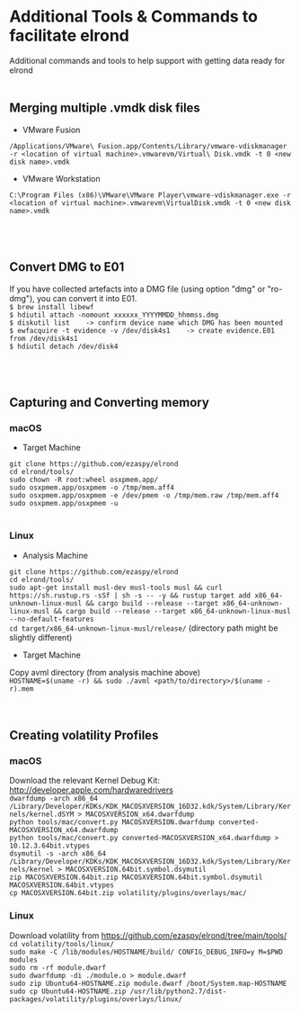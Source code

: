 # Additional Tools & Commands to facilitate elrond

Additional commands and tools to help support with getting data ready for elrond
<br><br>

## Merging multiple .vmdk disk files

* VMware Fusion

`/Applications/VMware\ Fusion.app/Contents/Library/vmware-vdiskmanager -r <location of virtual machine>.vmwarevm/Virtual\ Disk.vmdk -t 0 <new disk name>.vmdk`

* VMware Workstation

`C:\Program Files (x86)\VMware\VMware Player\vmware-vdiskmanager.exe -r <location of virtual machine>.vmwarevm\VirtualDisk.vmdk -t 0 <new disk name>.vmdk`
<br><br><br><br>

## Convert DMG to E01

If you have collected artefacts into a DMG file (using option "dmg" or "ro-dmg"), you can convert it into E01.<br>
`$ brew install libewf`<br>
`$ hdiutil attach -nomount xxxxxx_YYYYMMDD_hhmmss.dmg`<br>
`$ diskutil list    -> confirm device name which DMG has been mounted`<br>
`$ ewfacquire -t evidence -v /dev/disk4s1    -> create evidence.E01 from /dev/disk4s1`<br>
`$ hdiutil detach /dev/disk4`
<br><br><br><br>

## Capturing and Converting memory

### macOS

* Target Machine

`git clone https://github.com/ezaspy/elrond`<br>
`cd elrond/tools/`<br>
`sudo chown -R root:wheel osxpmem.app/`<br>
`sudo osxpmem.app/osxpmem -o /tmp/mem.aff4`<br>
`sudo osxpmem.app/osxpmem -e /dev/pmem -o /tmp/mem.raw /tmp/mem.aff4`<br>
`sudo osxpmem.app/osxpmem -u`
<br><br>

### Linux

* Analysis Machine

`git clone https://github.com/ezaspy/elrond`<br>
`cd elrond/tools/`<br>
`sudo apt-get install musl-dev musl-tools musl && curl https://sh.rustup.rs -sSf | sh -s -- -y && rustup target add x86_64-unknown-linux-musl && cargo build --release --target x86_64-unknown-linux-musl && cargo build --release --target x86_64-unknown-linux-musl --no-default-features`<br>
`cd target/x86_64-unknown-linux-musl/release/` (directory path might be slightly different)<br>

 * Target Machine<br>

Copy avml directory (from analysis machine above)<br>
`HOSTNAME=$(uname -r) && sudo ./avml <path/to/directory>/$(uname -r).mem`
<br><br><br>

## Creating volatility Profiles

### macOS

Download the relevant Kernel Debug Kit: http://developer.apple.com/hardwaredrivers<br>
`dwarfdump -arch x86_64 /Library/Developer/KDKs/KDK_MACOSXVERSION_16D32.kdk/System/Library/Kernels/kernel.dSYM > MACOSXVERSION_x64.dwarfdump`<br>
`python tools/mac/convert.py MACOSXVERSION.dwarfdump converted-MACOSXVERSION_x64.dwarfdump`<br>
`python tools/mac/convert.py converted-MACOSXVERSION_x64.dwarfdump > 10.12.3.64bit.vtypes`<br>
`dsymutil -s -arch x86_64 /Library/Developer/KDKs/KDK_MACOSXVERSION_16D32.kdk/System/Library/Kernels/kernel > MACOSXVERSION.64bit.symbol.dsymutil`<br>
`zip MACOSXVERSION.64bit.zip MACOSXVERSION.64bit.symbol.dsymutil MACOSXVERSION.64bit.vtypes`<br>
`cp MACOSXVERSION.64bit.zip volatility/plugins/overlays/mac/`<br>

### Linux

Download volatility from https://github.com/ezaspy/elrond/tree/main/tools/<br>
`cd volatility/tools/linux/`<br>
`sudo make -C /lib/modules/HOSTNAME/build/ CONFIG_DEBUG_INFO=y M=$PWD modules`<br>
`sudo rm -rf module.dwarf`<br>
`sudo dwarfdump -di ./module.o > module.dwarf`<br>
`sudo zip Ubuntu64-HOSTNAME.zip module.dwarf /boot/System.map-HOSTNAME`<br>
`sudo cp Ubuntu64-HOSTNAME.zip /usr/lib/python2.7/dist-packages/volatility/plugins/overlays/linux/`<br>
<br><br>

